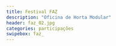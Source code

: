```yaml
---
title: Festival FAZ
description: "Oficina de Horta Modular"
header: faz_02.jpg
categories: participações
swipebox: faz_
---
```

